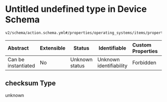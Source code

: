 # Untitled undefined type in Device Schema

```txt
v2/schema/action.schema.yml#/properties/operating_systems/items/properties/steps/items/properties/actions/items/oneOf/23/properties/core:download/properties/files/items/properties/checksum
```




| Abstract            | Extensible | Status         | Identifiable            | Custom Properties | Additional Properties | Access Restrictions | Defined In                                                           |
| :------------------ | ---------- | -------------- | ----------------------- | :---------------- | --------------------- | ------------------- | -------------------------------------------------------------------- |
| Can be instantiated | No         | Unknown status | Unknown identifiability | Forbidden         | Allowed               | none                | [device.schema.json\*](../device.schema.json "open original schema") |

## checksum Type

unknown
